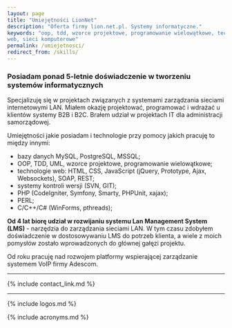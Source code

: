 ```yaml
---
layout: page
title: "Umiejętności LionNet"
description: "Oferta firmy lion.net.pl. Systemy informatyczne."
keywords: "oop, tdd, wzorce projektowe, programowanie wielowątkowe, technologie 
web, sieci komputerowe"
permalink: /umiejetnosci/
redirect_from: /skills/
---
```


### Posiadam ponad 5-letnie doświadczenie w tworzeniu systemów informatycznych

Specjalizuję się w projektach związanych z systemami zarządzania sieciami 
internetowymi LAN. Miałem okazję projektować, programować i wdrażać u 
klientów systemy B2B i B2C. Brałem udział w projektach IT dla administracji 
samorządowej.

Umiejętności jakie posiadam i technologie przy pomocy jakich pracuję to między innymi:

 * bazy danych MySQL, PostgreSQL, MSSQL;
 * OOP, TDD, UML, wzorce projektowe, programowanie wielowątkowe;
 * technologie web: HTML, CSS, JavaScript (jQuery, Prototype, Ajax, Websockets), SOAP, REST;
 * systemy kontroli wersji (SVN, GIT);
 * PHP (CodeIgniter, Symfony, Smarty, PHPUnit, xajax);
 * PERL;
 * C/C++/C# (WinForms, pthreads);


**Od 4 lat biorę udział w rozwijaniu systemu Lan Management System (LMS)** - narzędzia 
do zarządzania sieciami LAN. W tym czasu zdobyłem doświadczenie w dostosowywaniu 
LMS do potrzeb klienta, a wiele z moich pomysłów zostało wprowadzonych do 
głównej gałęzi projektu.

Od roku pracuję nad rozwojem platformy wspierającej zarządzanie systemem VoIP firmy Adescom.

* * *

{% include contact_link.md %}

* * *

{% include logos.md %}

{% include acronyms.md %}